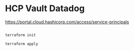 # HCP Vault Datadog

https://portal.cloud.hashicorp.com/access/service-principals

```sh

terraform init

terraform apply

```



